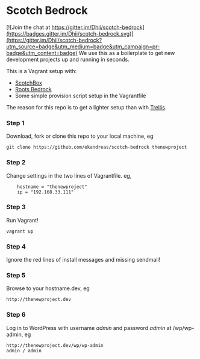 Scotch Bedrock
==============

[![Join the chat at https://gitter.im/Dhii/scotch-bedrock](https://badges.gitter.im/Dhii/scotch-bedrock.svg)](https://gitter.im/Dhii/scotch-bedrock?utm_source=badge&utm_medium=badge&utm_campaign=pr-badge&utm_content=badge)
We use this as a boilerplate to get new development projects up and running in seconds.

This is a Vagrant setup with:
* [ScotchBox](http://box.scotch.io)
* [Roots Bedrock](https://roots.io/bedrock/)
* Some simple provision script setup in the Vagrantfile

The reason for this repo is to get a lighter setup than with [Trellis](https://roots.io/trellis/).

### Step 1
Download, fork or clone this repo to your local machine, eg 
```
git clone https://github.com/ekandreas/scotch-bedrock thenewproject 
```
### Step 2
Change settings in the two lines of Vagrantfile. eg, 
```
    hostname = "thenewproject"
    ip = "192.168.33.111"
```
### Step 3
Run Vagrant! 
```
vagrant up
```
### Step 4
Ignore the red lines of install messages and missing sendmail!

### Step 5
Browse to your hostname.dev, eg 
```
http://thenewproject.dev
```
### Step 6
Log in to WordPress with username *admin* and password *admin* at /wp/wp-admin, eg 
```
http://thenewproject.dev/wp/wp-admin
admin / admin
```
